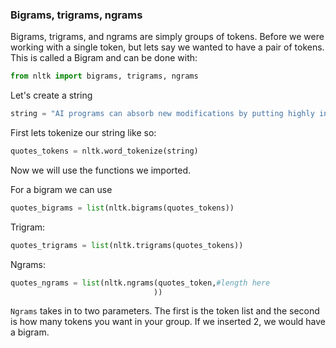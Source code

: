 <!--title={Bigrams, Trigrams, and Ngrams}-->

### Bigrams, trigrams, ngrams

Bigrams, trigrams, and ngrams are simply groups of tokens. Before we were working with a single token, but lets say we wanted to have a pair of tokens. This is called a Bigram and can be done with:

``` python
from nltk import bigrams, trigrams, ngrams
```

Let's create a string

```python
string = "AI programs can absorb new modifications by putting highly independent pieces of information together. Hence you can modify even a minute piece of information of program without affecting its structure.""
```

First lets tokenize our string like so: 

```python
quotes_tokens = nltk.word_tokenize(string)
```

Now we will use the functions we imported.

For a bigram we can use

```Python
quotes_bigrams = list(nltk.bigrams(quotes_tokens))
```

Trigram:

```python
quotes_trigrams = list(nltk.trigrams(quotes_tokens))
```

Ngrams:

```python
quotes_ngrams = list(nltk.ngrams(quotes_token,#length here 
                                ))
```

`Ngrams` takes in to two parameters. The first is the token list and the second is how many tokens you want in your group. If we inserted 2, we would have a bigram. 

